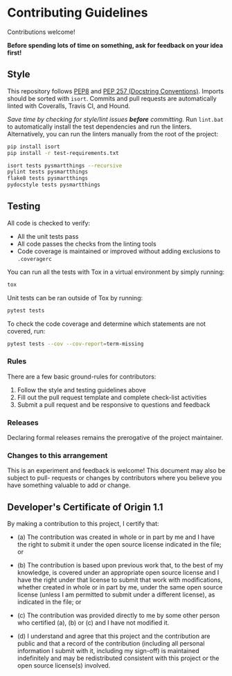 # Contributing Guidelines

Contributions welcome!

**Before spending lots of time on something, ask for feedback on your idea first!**

## Style

This repository follows [PEP8](https://www.python.org/dev/peps/pep-0008/) and [PEP 257 (Docstring Conventions)](https://www.python.org/dev/peps/pep-0257/). Imports should be sorted with `isort`. Commits and pull requests are automatically linted with Coveralls, Travis CI, and Hound.

_Save time by checking for style/lint issues **before** committing._ Run `lint.bat` to automatically install the test dependencies and run the linters. Alternatively, you can run the linters manually from the root of the project:

```bash
pip install isort
pip install -r test-requirements.txt

isort tests pysmartthings --recursive
pylint tests pysmartthings
flake8 tests pysmartthings
pydocstyle tests pysmartthings
```

## Testing

All code is checked to verify:

- All the unit tests pass
- All code passes the checks from the linting tools
- Code coverage is maintained or improved without adding exclusions to `.coveragerc`

You can run all the tests with Tox in a virtual environment by simply running:

```bash
tox
```

Unit tests can be ran outside of Tox by running:

```bash
pytest tests
```

To check the code coverage and determine which statements are not covered, run:

```bash
pytest tests --cov --cov-report=term-missing
```

### Rules

There are a few basic ground-rules for contributors:

1. Follow the style and testing guidelines above
2. Fill out the pull request template and complete check-list activities
3. Submit a pull request and be responsive to questions and feedback

### Releases

Declaring formal releases remains the prerogative of the project maintainer.

### Changes to this arrangement

This is an experiment and feedback is welcome! This document may also be subject to pull-
requests or changes by contributors where you believe you have something valuable to add
or change.

## Developer's Certificate of Origin 1.1

By making a contribution to this project, I certify that:

- (a) The contribution was created in whole or in part by me and I have the right to
  submit it under the open source license indicated in the file; or

- (b) The contribution is based upon previous work that, to the best of my knowledge, is
  covered under an appropriate open source license and I have the right under that license
  to submit that work with modifications, whether created in whole or in part by me, under
  the same open source license (unless I am permitted to submit under a different
  license), as indicated in the file; or

- (c) The contribution was provided directly to me by some other person who certified
  (a), (b) or (c) and I have not modified it.

- (d) I understand and agree that this project and the contribution are public and that a
  record of the contribution (including all personal information I submit with it,
  including my sign-off) is maintained indefinitely and may be redistributed consistent
  with this project or the open source license(s) involved.
